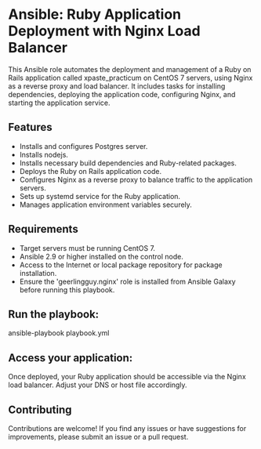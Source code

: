 # Ansible: Ruby Application Deployment with Nginx Load Balancer

This Ansible role automates the deployment and management of a Ruby on Rails application called xpaste_practicum on CentOS 7 servers, using Nginx as a reverse proxy and load balancer. It includes tasks for installing dependencies, deploying the application code, configuring Nginx, and starting the application service.

## Features

- Installs and configures Postgres server.
- Installs nodejs.
- Installs necessary build dependencies and Ruby-related packages.
- Deploys the Ruby on Rails application code.
- Configures Nginx as a reverse proxy to balance traffic to the application servers.
- Sets up systemd service for the Ruby application.
- Manages application environment variables securely.

## Requirements

- Target servers must be running CentOS 7.
- Ansible 2.9 or higher installed on the control node.
- Access to the Internet or local package repository for package installation.
- Ensure the 'geerlingguy.nginx' role is installed from Ansible Galaxy before running this playbook.

## Run the playbook:
ansible-playbook playbook.yml

## Access your application:
Once deployed, your Ruby application should be accessible via the Nginx load balancer. Adjust your DNS or host file accordingly.

## Contributing
Contributions are welcome! If you find any issues or have suggestions for improvements, please submit an issue or a pull request.
